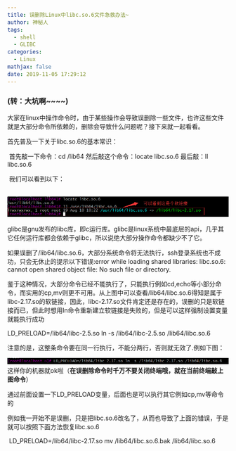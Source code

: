 ```yaml
---
title: 误删除Linux中libc.so.6文件急救办法~
author: 神秘人
tags:
  - shell
  - GLIBC
categories:
  - Linux
mathjax: false
date: 2019-11-05 17:29:12
---
```


### (转：大坑啊~~~~)

大家在linux中操作命令时，由于某些操作会导致误删除一些文件，也许这些文件就是大部分命令所依赖的，删除会导致什么问题呢？接下来就一起看看。

  首先普及一下关于libc.so.6的基本常识：

​       首先敲一下命令：cd /lib64    然后敲这个命令：locate libc.so.6 最后敲：ll libc.so.6

​       我们可以看到以下：

​    ![1](误删除Linux中libc-so-6文件急救办法/1.png)

​      glibc是gnu发布的libc库，即c运行库。glibc是linux系统中最底层的api，几乎其它任何运行库都会依赖于glibc，所以说绝大部分操作命令都缺少不了它。

​      如果误删了/lib64/libc.so.6，大部分系统命令将无法执行，ssh登录系统也不成功，只会无休止的提示以下错误:error while loading shared libraries: libc.so.6: cannot open shared object file: No such file or directory.     

​      鉴于这种情况，大部分命令已经不能执行了，只能执行例如cd,echo等小部分命令，而实用的cp,mv则更不可用。从上图中可以查看/lib64/libc.so.6得知是属于libc-2.17.so的软链接，因此，libc-2.17.so文件肯定还是存在的，误删的只是软链接而已，但此时想用ln命令重新建立软链接是失败的，但是可以这样强制设置变量就能执行成功

LD_PRELOAD=/lib64/libc-2.5.so  ln -s /lib64/libc-2.5.so /lib64/libc.so.6

​     注意的是，这整条命令要在同一行执行，不能分两行，否则就无效了.例如下图：

![2](误删除Linux中libc-so-6文件急救办法/2.png)
这样你的机器就ok啦（**在误删除命令时千万不要关闭终端哦，就在当前终端敲上图命令**）

​     通过前面设置一下LD_PRELOAD变量，后面也是可以执行其它例如cp,mv等命令的

​    例如我一开始不是误删，只是把libc.so.6改名了，从而也导致了上面的错误，于是就可以按照下面方法恢复libc.so.6

​    LD_PRELOAD=/lib64/libc-2.17.so mv /lib64/libc.so.6.bak /lib64/libc.so.6